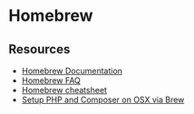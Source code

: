 Homebrew
========

Resources
---------

- [Homebrew Documentation](https://docs.brew.sh/)
- [Homebrew FAQ](https://docs.brew.sh/FAQ.html)
- [Homebrew cheatsheet](https://devhints.io/homebrew)
- [Setup PHP and Composer on OSX via Brew](https://gist.github.com/shashankmehta/6ff13acd60f449eea6311cba4aae900a)
